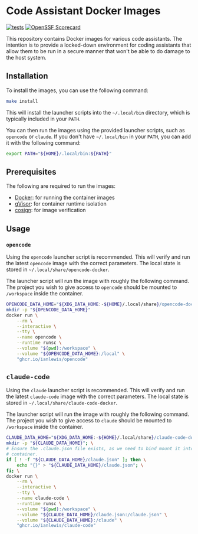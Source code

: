 # Code Assistant Docker Images

[![tests](https://github.com/ianlewis/coding-assistant-docker-images/actions/workflows/pre-submit.units.yml/badge.svg)](https://github.com/ianlewis/coding-assistant-docker-images/actions/workflows/pre-submit.units.yml)
[![OpenSSF Scorecard](https://api.securityscorecards.dev/projects/github.com/ianlewis/coding-assistant-docker-images/badge)](https://securityscorecards.dev/viewer/?uri=github.com%2Fianlewis%2Fcoding-assistant-docker-images)

This repository contains Docker images for various code assistants. The
intention is to provide a locked-down environment for coding assistants that
allow them to be run in a secure manner that won't be able to do damage to the
host system.

## Installation

To install the images, you can use the following command:

```bash
make install
```

This will install the launcher scripts into the `~/.local/bin` directory, which
is typically included in your `PATH`.

You can then run the images using the provided launcher scripts, such as
`opencode` or `claude`. If you don't have `~/.local/bin` in your `PATH`, you can
add it with the following command:

```bash
export PATH="${HOME}/.local/bin:${PATH}"
```

## Prerequisites

The following are required to run the images:

- [Docker](https://docs.docker.com/engine/install/): for running the container
  images
- [gVisor](https://gvisor.dev/docs/user_guide/quick_start/docker/): for
  container runtime isolation
- [cosign](https://docs.sigstore.dev/cosign/system_config/installation/): for
  image verification

## Usage

### `opencode`

Using the `opencode` launcher script is recommended. This will verify and run
the latest `opencode` image with the correct parameters. The local state is
stored in `~/.local/share/opencode-docker`.

The launcher script will run the image with roughly the following command. The
project you wish to give access to `opencode` should be mounted to `/workspace`
inside the container.

```bash
OPENCODE_DATA_HOME="${XDG_DATA_HOME:-${HOME}/.local/share}/opencode-docker"
mkdir -p "${OPENCODE_DATA_HOME}"
docker run \
    --rm \
    --interactive \
    --tty \
    --name opencode \
    --runtime runsc \
    --volume "$(pwd):/workspace" \
    --volume "${OPENCODE_DATA_HOME}:/local" \
    "ghcr.io/ianlewis/opencode"
```

## `claude-code`

Using the `claude` launcher script is recommended. This will verify and run
the latest `claude-code` image with the correct parameters. The local state is
stored in `~/.local/share/claude-code-docker`.

The launcher script will run the image with roughly the following command. The
project you wish to give access to `claude` should be mounted to `/workspace`
inside the container.

```bash
CLAUDE_DATA_HOME="${XDG_DATA_HOME:-${HOME}/.local/share}/claude-code-docker"
mkdir -p "${CLAUDE_DATA_HOME}"; \
# Ensure the .claude.json file exists, as we need to bind mount it into the
# container.
if [ ! -f "${CLAUDE_DATA_HOME}/claude.json" ]; then \
    echo "{}" > "${CLAUDE_DATA_HOME}/claude.json"; \
fi; \
docker run \
    --rm \
    --interactive \
    --tty \
    --name claude-code \
    --runtime runsc \
    --volume "$(pwd):/workspace" \
    --volume "${CLAUDE_DATA_HOME}/claude.json:/claude.json" \
    --volume "${CLAUDE_DATA_HOME}:/claude" \
    "ghcr.io/ianlewis/claude-code"
```
